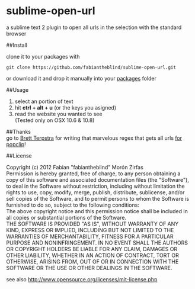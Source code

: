 sublime-open-url
================

a sublime text 2 plugin to open all urls in the selection with the standard browser  

##Install  

clone it to your packages with  

    git clone https://github.com/fabiantheblind/sublime-open-url.git  

or download it and drop it manually into your [packages](http://sublimetext.info/docs/en/basic_concepts.html#the-packages-directory) folder

##Usage  

1. select an portion of text  
2. hit **ctrl + alt + u** (or the keys you asigned)  
3. read the website you wanted to see  
(Tested only on OSX 10.6 & 10.8)  

##Thanks  
go to [Brett Terpstra](http://brettterpstra.com/) for writing that marvelous regex that gets all urls [for popclip](http://brettterpstra.com/openurls-popclip-extension/)!

##License  

Copyright (c)  2012 Fabian "fabiantheblind" Morón Zirfas  
Permission is hereby granted, free of charge, to any person obtaining a copy of this software and associated documentation files (the "Software"), to deal in the Software  without restriction, including without limitation the rights to use, copy, modify, merge, publish, distribute, sublicense, and/or sell copies of the Software, and to  permit persons to whom the Software is furnished to do so, subject to the following conditions:  
The above copyright notice and this permission notice shall be included in all copies or substantial portions of the Software.  
THE SOFTWARE IS PROVIDED "AS IS", WITHOUT WARRANTY OF ANY KIND, EXPRESS OR IMPLIED, INCLUDING BUT NOT LIMITED TO THE WARRANTIES OF MERCHANTABILITY, FITNESS FOR A  PARTICULAR PURPOSE AND NONINFRINGEMENT. IN NO EVENT SHALL THE AUTHORS OR COPYRIGHT HOLDERS BE LIABLE FOR ANY CLAIM, DAMAGES OR OTHER LIABILITY, WHETHER IN AN ACTION OF  CONTRACT, TORT OR OTHERWISE, ARISING FROM, OUT OF OR IN CONNECTION WITH THE SOFTWARE OR THE USE OR OTHER DEALINGS IN THE SOFTWARE.  

see also http://www.opensource.org/licenses/mit-license.php